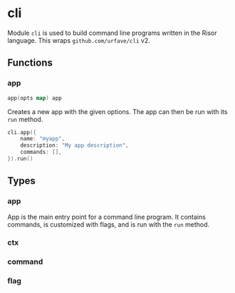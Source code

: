 # cli

Module `cli` is used to build command line programs written in the Risor
language. This wraps `github.com/urfave/cli` v2.

## Functions

### app

```go filename="Function signature"
app(opts map) app
```

Creates a new app with the given options. The app can then be run with its `run`
method.

```go copy filename="Example"
cli.app({
    name: "myapp",
    description: "My app description",
    commands: [],
}).run()
```

## Types

### app

App is the main entry point for a command line program. It contains commands,
is customized with flags, and is run with the `run` method.

### ctx

### command

### flag

